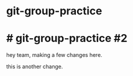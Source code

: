# git-group-practice

# # git-group-practice #2
hey team, making a few changes here.

this is another change.
